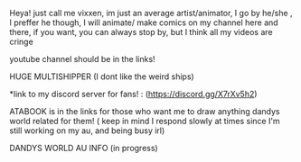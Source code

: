 Heya! just call me vixxen, im just an average artist/animator,  I go by he/she , I preffer he though, I will animate/ make comics on my channel here and there, if you want, you can always stop by, but I think all my videos are cringe 

youtube channel should be in the links! 

HUGE MULTISHIPPER (I dont like the weird ships) 



*link to my discord server for fans! : (https://discord.gg/X7rXv5h2)

ATABOOK is in the links for those who want me to draw anything dandys world related for them! ( keep in mind I respond slowly at times since I'm still working on my au, and being busy irl)

DANDYS WORLD AU INFO (in progress)





